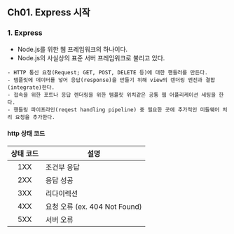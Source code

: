 ## Ch01. Express 시작

### 1. Express  
- Node.js를 위한 웹 프레임워크의 하나이다.  
- Node.js의 사실상의 표준 서버 프레임워크로 불리고 있다.  

```plaintext
- HTTP 통신 요청(Request; GET, POST, DELETE 등)에 대한 핸들러를 만든다.
- 템플릿에 데이터를 넣어 응답(response)을 만들기 위해 view의 렌더링 엔진과 결합(integrate)한다. 
- 접속을 위한 포트나 응답 렌더링을 위한 템플릿 위치같은 공통 웹 어플리케이션 세팅을 한다. 
- 핸들링 파이프라인(reqest handling pipeline) 중 필요한 곳에 추가적인 미들웨어 처리 요청을 추가한다.
```

#### http 상태 코드  

|  상태 코드  | 설명                         |  
| :-------: | ----------                  | 
| 1XX       | 조건부 응답                    |    
| 2XX       | 응답 성공                     |  
| 3XX       | 리다이렉션                     |  
| 4XX       | 요청 오류 (ex. 404 Not Found) |  
| 5XX       | 서버 오류                     |  
